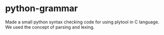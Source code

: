 # python-grammar
Made a small python syntax checking code for using plytool in C language. We used the concept of parsing and lexing.
